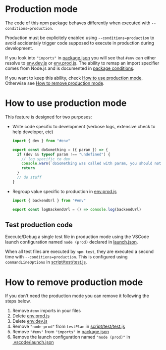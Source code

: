 # Production mode

The code of this npm package behaves differently when executed with `--conditions=production`.

Production must be explicitely enabled using `--conditions=production` to avoid accidentaly trigger code supposed to execute in production during development.

If you look into `"imports"` in [package.json](../../package.json#L28) you will see that `#env` can either resolve to [env.dev.js](../../env.dev.js) or [env.prod.js](../../env.prod.js). The ability to remap an import specifier comes from Node.js and is documented in [package conditions](https://nodejs.org/docs/latest-v15.x/api/packages.html#packages_resolving_user_conditions).

If you want to keep this ability, check [How to use production mode](#how-to-use-production-mode). Otherwise see [How to remove production mode](#how-to-remove-production-mode).

# How to use production mode

This feature is designed for two purposes:

- Write code specific to development (verbose logs, extensive check to help developer, etc)

  ```js
  import { dev } from "#env"

  export const doSomething = ({ param }) => {
    if (dev && typeof param !== "undefined") {
      // log specific to dev
      console.warn(`doSomething was called with param, you should not do this because blah blah...`)
      return
    }
    // do stuff
  }
  ```

- Regroup value specific to production in [env.prod.js](../../env.prod.js)

  ```js
  import { backendUrl } from "#env"

  export const logBackendUrl = () => console.log(backendUrl)
  ```

## Test production code

Execute/Debug a single test file in production mode using the VSCode launch configuration named `node (prod)` declared in [launch.json](../../launch.json#L26).

When all test files are executed by `npm test`, they are executed a second time with `--conditions=production`. This is configured using `commandLineOptions` in [script/test/test.js](../../script/test/test.js#L16).

# How to remove production mode

If you don't need the production mode you can remove it following the steps below.

1. Remove `#env` imports in your files
2. Delete [env.prod.js](../../env.prod.js)
3. Delete [env.dev.js](../../env.dev.js)
4. Remove `"node-prod"` from `testPlan` in [script/test/test.js](../../script/test/test.js#L11)
5. Remove `"#env"` from `"imports"` in [package.json](../../package.json#L29)
6. Remove the launch configuration named `"node (prod)"` in [.vscode/launch.json](../../.vscode/launch.json#L26)
